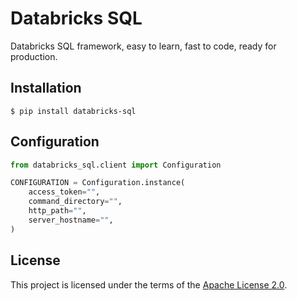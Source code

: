 # Databricks SQL

Databricks SQL framework, easy to learn, fast to code, ready for production.

## Installation

```shell
$ pip install databricks-sql
```

## Configuration

```python
from databricks_sql.client import Configuration

CONFIGURATION = Configuration.instance(
    access_token="",
    command_directory="",
    http_path="",
    server_hostname="",
)
```

## License

This project is licensed under the terms of the [Apache License 2.0](https://github.com/bernardocouto/databricks-sql/blob/main/LICENSE).
